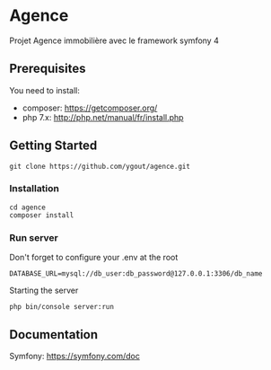 # Agence

Projet Agence immobilière avec le framework symfony 4

## Prerequisites

You need to install: 
* composer: https://getcomposer.org/
* php 7.x: http://php.net/manual/fr/install.php

## Getting Started

```
git clone https://github.com/ygout/agence.git
```

### Installation
```
cd agence
composer install
```

### Run server

Don't forget to configure your .env at the root
````
DATABASE_URL=mysql://db_user:db_password@127.0.0.1:3306/db_name
````
Starting the server
````
php bin/console server:run
````

## Documentation

Symfony: https://symfony.com/doc